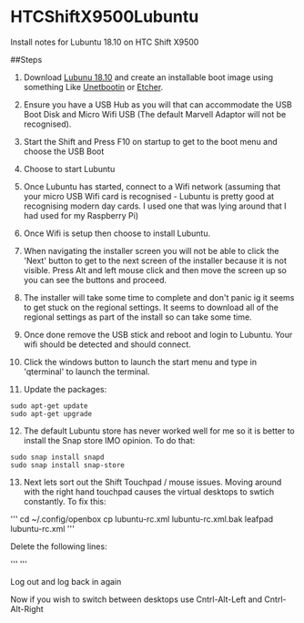 # HTCShiftX9500Lubuntu
Install notes for Lubuntu 18.10 on HTC Shift X9500

##Steps

1. Download [Lubunu 18.10](https://lunbuntu.me) and create an installable boot image using something Like [Unetbootin](https://unetbootin.github.io) or [Etcher](https://www.balena.io/etcher/).

2. Ensure you have a USB Hub as you will that can accommodate the USB Boot Disk and Micro Wifi USB (The default Marvell Adaptor will not be recognised).

3. Start the Shift and Press F10 on startup to get to the boot menu and choose the USB Boot

4. Choose to start Lubuntu

5. Once Lubuntu has started, connect to a Wifi network (assuming that your micro USB Wifi card is recognised - Lubuntu is pretty good at recognising modern day cards. I used one that was lying around that I had used for my Raspberry Pi)

6. Once Wifi is setup then choose to install Lubuntu.

7. When navigating the installer screen you will not be able to click the 'Next' button to get to the next screen of the installer because it is not visible. Press Alt and left mouse click and then move the screen up so you can see the buttons and proceed.

8. The installer will take some time to complete and don't panic ig it seems to get stuck on the regional settings. It seems to download all of the regional settings as part of the install so can take some time.

9. Once done remove the USB stick and reboot and login to Lubuntu. Your wifi should be detected and should connect.

10. Click the windows button to launch the start menu and type in 'qterminal' to launch the terminal.

11. Update the packages:

```
sudo apt-get update
sudo apt-get upgrade
```

12. The default Lubuntu store has never worked well for me so it is better to install the Snap store IMO opinion. To do that:

```
sudo snap install snapd
sudo snap install snap-store
```

13. Next lets sort out the Shift Touchpad / mouse issues. Moving around with the right hand touchpad causes the virtual desktops to swtich constantly. To fix this:

'''
cd ~/.config/openbox
cp lubuntu-rc.xml lubuntu-rc.xml.bak
leafpad lubuntu-rc.xml
'''

Delete the following lines:

'''
<mousebind button="UP" action="click">
 <action name="DesktopPrevious" />
<mousebind button="Down" action="click">
 <action name="DesktopNext" />
  '''
  
  Log out and log back in again

Now if you wish to switch between desktops use Cntrl-Alt-Left and Cntrl- Alt-Right
